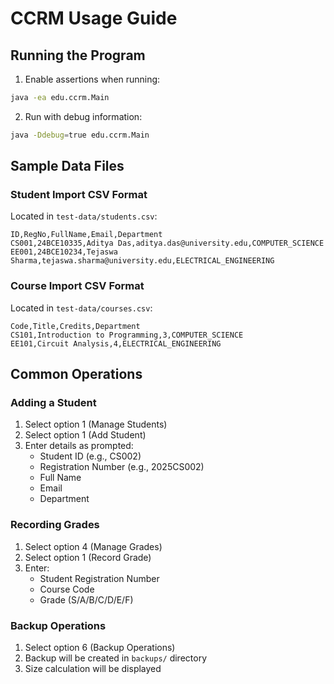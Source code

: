 # CCRM Usage Guide

## Running the Program

1. Enable assertions when running:
```bash
java -ea edu.ccrm.Main
```

2. Run with debug information:
```bash
java -Ddebug=true edu.ccrm.Main
```

## Sample Data Files

### Student Import CSV Format
Located in `test-data/students.csv`:
```
ID,RegNo,FullName,Email,Department
CS001,24BCE10335,Aditya Das,aditya.das@university.edu,COMPUTER_SCIENCE
EE001,24BCE10234,Tejaswa Sharma,tejaswa.sharma@university.edu,ELECTRICAL_ENGINEERING
```

### Course Import CSV Format
Located in `test-data/courses.csv`:
```
Code,Title,Credits,Department
CS101,Introduction to Programming,3,COMPUTER_SCIENCE
EE101,Circuit Analysis,4,ELECTRICAL_ENGINEERING
```

## Common Operations

### Adding a Student
1. Select option 1 (Manage Students)
2. Select option 1 (Add Student)
3. Enter details as prompted:
   - Student ID (e.g., CS002)
   - Registration Number (e.g., 2025CS002)
   - Full Name
   - Email
   - Department

### Recording Grades
1. Select option 4 (Manage Grades)
2. Select option 1 (Record Grade)
3. Enter:
   - Student Registration Number
   - Course Code
   - Grade (S/A/B/C/D/E/F)

### Backup Operations
1. Select option 6 (Backup Operations)
2. Backup will be created in `backups/` directory
3. Size calculation will be displayed
